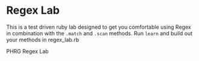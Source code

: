 # Regex Lab

This is a test driven ruby lab designed to get you comfortable using Regex in combination with the `.match` and `.scan` methods. Run `learn` and build out your methods in regex_lab.rb
<p data-visibility='hidden'>PHRG Regex Lab</p>